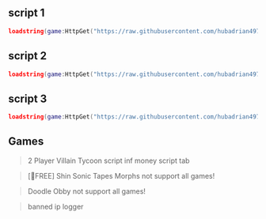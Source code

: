 ## script 1
```lua
loadstring(game:HttpGet("https://raw.githubusercontent.com/hubadrian497/script/refs/heads/main/Scriptmorph"))()
```

## script 2
```lua
loadstring(game:HttpGet("https://raw.githubusercontent.com/hubadrian497/script/refs/heads/main/adrianhubs"))()
```

## script 3
```lua
loadstring(game:HttpGet("https://raw.githubusercontent.com/hubadrian497/script/refs/heads/main/Doodle%20Obby%20script%20zenhub101"))()
```

## Games
> 2 Player Villain Tycoon script inf money script tab

> [🎁FREE] Shin Sonic Tapes Morphs
> not support all games!

> Doodle Obby
> not support all games!

> banned ip logger
